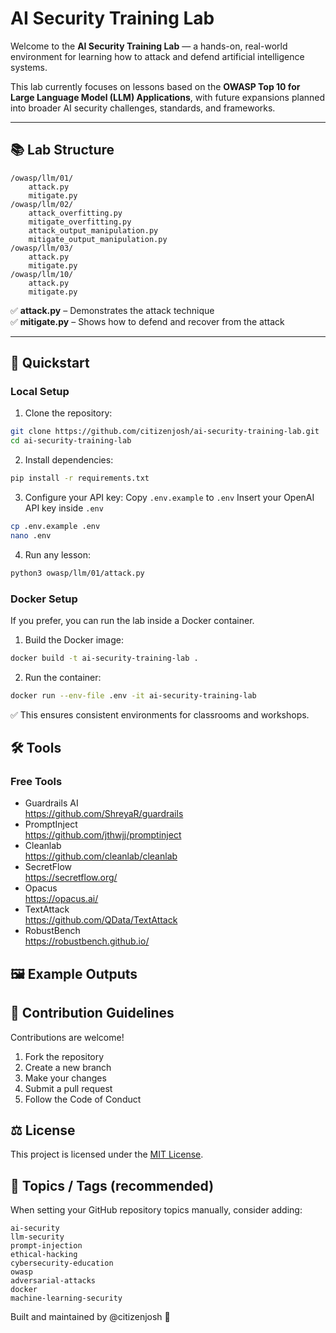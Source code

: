 # AI Security Training Lab

Welcome to the **AI Security Training Lab** — a hands-on, real-world environment for learning how to attack and defend artificial intelligence systems.

This lab currently focuses on lessons based on the **OWASP Top 10 for Large Language Model (LLM) Applications**, with future expansions planned into broader AI security challenges, standards, and frameworks.

---

## 📚 Lab Structure
```
/owasp/llm/01/
    attack.py
    mitigate.py
/owasp/llm/02/
    attack_overfitting.py
    mitigate_overfitting.py
    attack_output_manipulation.py
    mitigate_output_manipulation.py
/owasp/llm/03/
    attack.py
    mitigate.py
/owasp/llm/10/
    attack.py
    mitigate.py
```

✅ **attack.py** – Demonstrates the attack technique  
✅ **mitigate.py** – Shows how to defend and recover from the attack

---

## 🚀 Quickstart

### Local Setup

1. Clone the repository:

```bash
git clone https://github.com/citizenjosh/ai-security-training-lab.git
cd ai-security-training-lab
```

2. Install dependencies:
```bash
pip install -r requirements.txt
```

3. Configure your API key:
Copy ```.env.example``` to ```.env```
Insert your OpenAI API key inside ```.env```
```bash
cp .env.example .env
nano .env
```

4. Run any lesson:

```bash
python3 owasp/llm/01/attack.py
```



### Docker Setup
If you prefer, you can run the lab inside a Docker container.

1. Build the Docker image:
```bash
docker build -t ai-security-training-lab .
```
2. Run the container:
```bash
docker run --env-file .env -it ai-security-training-lab
```
✅ This ensures consistent environments for classrooms and workshops.

## 🛠️ Tools
### Free Tools
* Guardrails AI<br />
https://github.com/ShreyaR/guardrails
* PromptInject<br />
    https://github.com/jthwjj/promptinject
* Cleanlab<br />
https://github.com/cleanlab/cleanlab
* SecretFlow<br />
https://secretflow.org/
* Opacus<br />
https://opacus.ai/
* TextAttack<br />
https://github.com/QData/TextAttack
* RobustBench<br />
https://robustbench.github.io/

## 🖼️ Example Outputs

## 🧠 Contribution Guidelines
Contributions are welcome!
1. Fork the repository
2. Create a new branch
3. Make your changes
4. Submit a pull request
5. Follow the Code of Conduct

## ⚖️ License
This project is licensed under the [MIT License](https://opensource.org/license/mit).

## 📢 Topics / Tags (recommended)
When setting your GitHub repository topics manually, consider adding:
```
ai-security
llm-security
prompt-injection
ethical-hacking
cybersecurity-education
owasp
adversarial-attacks
docker
machine-learning-security
```

Built and maintained by @citizenjosh 🚀
